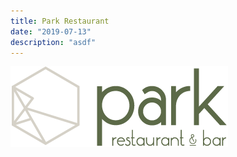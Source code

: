 ```yaml
---
title: Park Restaurant
date: "2019-07-13"
description: "asdf"
---
```

![Park Restuarant](./park-logo.png)